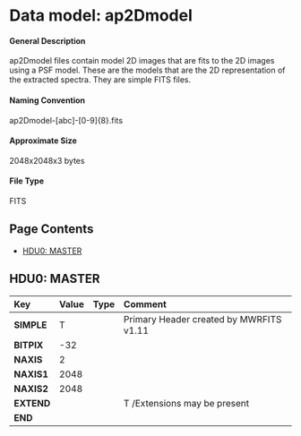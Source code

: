 
# Data model: ap2Dmodel



#### General Description
ap2Dmodel files contain model 2D images that are fits to the 2D images using
a PSF model. These are the models that are the 2D representation of the
extracted spectra. They are simple FITS files.


#### Naming Convention
ap2Dmodel-[abc]-[0-9]{8}\.fits


#### Approximate Size
2048x2048x3 bytes


#### File Type
FITS


## Page Contents
* [HDU0: MASTER](#hdu0-master)

## HDU0: MASTER




		


| **Key** | **Value** | **Type** | **Comment** |
| :--- | :----- | :---- | :------- |
| **SIMPLE** |                     T | 		 | Primary Header created by MWRFITS v1.11 | 
| **BITPIX** |                   -32 | 		 | 		 | 
| **NAXIS** |                     2 | 		 | 		 | 
| **NAXIS1** |                  2048 | 		 | 		 | 
| **NAXIS2** |                  2048 | 		 | 		 | 
| **EXTEND** | 		 | 		 |                     T /Extensions may be present | 
| **END** | 		 | 		 | 		 | 




